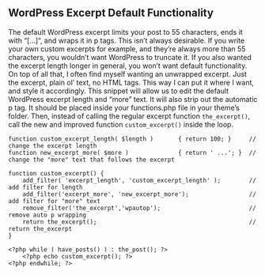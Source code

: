 ## WordPress Excerpt Default Functionality

The default WordPress excerpt limits your post to 55 characters, ends it with “[...]“, and wraps it in p tags. This isn’t always desirable. If you write your own custom excerpts for example, and they’re always more than 55 characters, you wouldn’t want WordPress to truncate it. If you also wanted the excerpt length longer in general, you won’t want default functionality. On top of all that, I often find myself wanting an unwrapped excerpt. Just the excerpt, plain ol’ text, no HTML tags. This way I can put it where I want, and style it accordingly. This snippet will allow us to edit the default WordPress excerpt length and “more” text. It will also strip out the automatic p tag. It should be placed inside your functions.php file in your theme’s folder. Then, instead of calling the regular excerpt function `the_excerpt()`, call the new and improved function `custom_excerpt()` inside the loop.

```language-php
function custom_excerpt_length( $length )       { return 100; }     // change the excerpt length
function new_excerpt_more( $more )              { return ' ...'; }  // change the "more" text that follows the excerpt

function custom_excerpt() {
    add_filter( 'excerpt_length', 'custom_excerpt_length' );        // add filter for length
    add_filter('excerpt_more', 'new_excerpt_more');                 // add filter for "more" text
    remove_filter('the_excerpt','wpautop');                         // remove auto p wrapping
    return the_excerpt();                                           // return the_excerpt
}
```

```language-php
<?php while ( have_posts() ) : the_post(); ?>
    <?php echo custom_excerpt(); ?>
<?php endwhile; ?>
```